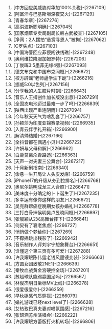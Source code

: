 
1. [中方回应美威胁对华加100%关税]-[2267109]
1. [阿富汗与巴基斯坦深夜交火]-[2267129]
1. [青春华章]-[2267276]
1. [高洪波新职明确]-[2267045]
1. [国家烟草专卖局副局长韩占武被查]-[2267105]
1. [净网：2人摆拍“悬赏寻恩人”被拘]-[2267062]
1. [C罗失点]-[2267103]
1. [中国海警回应菲侵闯铁线礁]-[2267248]
1. [奥利维拉降服加姆罗特]-[2267206]
1. [丁俊晖3:5墨菲无缘4强]-[2267093]
1. [德文布克和中国布克同框]-[2266872]
1. [校方辟谣“老师逼学生下跪”]-[2266216]
1. [挪威5:0以色列]-[2267156]
1. [分享我的人生胶片时刻]-[2266643]
1. [音乐人王搏创作加长版没出息]-[2267291]
1. [全固态电池迈过最难一步了吗]-[2266839]
1. [陕西出现严重连阴雨]-[2267094]
1. [今年秋天天气为啥乱套了]-[2266757]
1. [孙颖莎为印度亚锦赛录视频]-[2266935]
1. [入青云伴手礼开箱]-[2266900]
1. [解清帅结婚]-[2267166]
1. [全抖音都在偶遇小贝]-[2266722]
1. [许妍与父母和解]-[2266962]
1. [白鹿莫离杀青路透]-[2266363]
1. [天声一对夫妻三公舞台]-[2267217]
1. [十月新剧指南]-[2266340]
1. [命悬一生开局让人头皮发麻]-[2266759]
1. [iPhone17的升级从夯到拉排名]-[2266768]
1. [奥尼尔姚明成龙三人合照]-[2266471]
1. [美味度十分确定的卜卜诞生了]-[2267235]
1. [多幸运有像你这样的朋友]-[2266672]
1. [吴克群帮癌症晚期女孩办婚礼]-[2266778]
1. [三打白骨婶侯明昊卢昱晓同框]-[2266897]
1. [张靓颖从2米高舞台摔下]-[2266841]
1. [何炅有了衰老焦虑]-[2266727]
1. [悄悄做个梦给你]-[2267269]
1. [不孬摇跳出残影了]-[2266942]
1. [音乐制作人评刘宇宁想象舞台]-[2266651]
1. [谁懂这个第三页有多可爱]-[2267288]
1. [许我耀眼陈伟霆老钱风墨镜变装]-[2266663]
1. [方圆女团致敬2NE1]-[2266639]
1. [秦牧血战黄金宫硬控全场]-[2267201]
1. [苏超球队能踢赢国足吗]-[2266567]
1. [林俊杰明日坐标MV上线]-[2266278]
1. [很爱很爱你]-[2266259]
1. [早秋姐感气质穿搭]-[2266079]
1. [婚礼游戏已经next level了]-[2266628]
1. [艾热孜巴真夫妻对唱氛围感]-[2267216]
1. [张韶涵苏州演唱会]-[2266222]
1. [许我耀眼方蕾版打火机转场]-[2266806]
